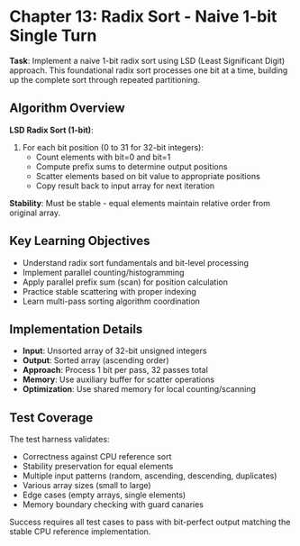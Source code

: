 # Chapter 13: Radix Sort - Naive 1-bit Single Turn

**Task**: Implement a naive 1-bit radix sort using LSD (Least Significant Digit) approach. This foundational radix sort processes one bit at a time, building up the complete sort through repeated partitioning.

## Algorithm Overview

**LSD Radix Sort (1-bit)**:
1. For each bit position (0 to 31 for 32-bit integers):
   - Count elements with bit=0 and bit=1
   - Compute prefix sums to determine output positions
   - Scatter elements based on bit value to appropriate positions
   - Copy result back to input array for next iteration

**Stability**: Must be stable - equal elements maintain relative order from original array.

## Key Learning Objectives

- Understand radix sort fundamentals and bit-level processing
- Implement parallel counting/histogramming
- Apply parallel prefix sum (scan) for position calculation
- Practice stable scattering with proper indexing
- Learn multi-pass sorting algorithm coordination

## Implementation Details

- **Input**: Unsorted array of 32-bit unsigned integers
- **Output**: Sorted array (ascending order)
- **Approach**: Process 1 bit per pass, 32 passes total
- **Memory**: Use auxiliary buffer for scatter operations
- **Optimization**: Use shared memory for local counting/scanning

## Test Coverage

The test harness validates:
- Correctness against CPU reference sort
- Stability preservation for equal elements
- Multiple input patterns (random, ascending, descending, duplicates)
- Various array sizes (small to large)
- Edge cases (empty arrays, single elements)
- Memory boundary checking with guard canaries

Success requires all test cases to pass with bit-perfect output matching the stable CPU reference implementation.
